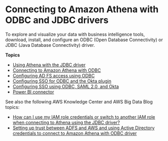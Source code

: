# Connecting to Amazon Athena with ODBC and JDBC drivers<a name="athena-bi-tools-jdbc-odbc"></a>

To explore and visualize your data with business intelligence tools, download, install, and configure an ODBC \(Open Database Connectivity\) or JDBC \(Java Database Connectivity\) driver\.

**Topics**
+ [Using Athena with the JDBC driver](connect-with-jdbc.md)
+ [Connecting to Amazon Athena with ODBC](connect-with-odbc.md)
+ [Configuring AD FS access using ODBC](odbc-adfs-saml.md)
+ [Configuring SSO for ODBC and the Okta plugin](odbc-okta-plugin.md)
+ [Configuring SSO using ODBC, SAML 2\.0, and Okta](okta-saml-sso.md)
+ [Power BI connector](connect-with-odbc-and-power-bi.md)

See also the following AWS Knowledge Center and AWS Big Data Blog topics:
+ [How can I use my IAM role credentials or switch to another IAM role when connecting to Athena using the JDBC driver?](http://aws.amazon.com/premiumsupport/knowledge-center/athena-iam-jdbc-driver/) 
+ [Setting up trust between ADFS and AWS and using Active Directory credentials to connect to Amazon Athena with ODBC driver](http://aws.amazon.com/blogs/big-data/setting-up-trust-between-adfs-and-aws-and-using-active-directory-credentials-to-connect-to-amazon-athena-with-odbc-driver/) 